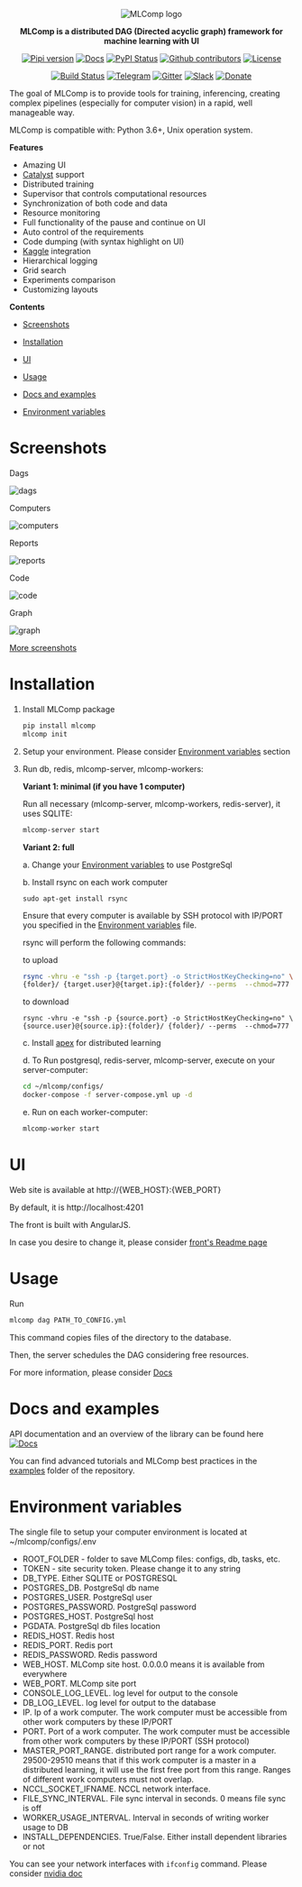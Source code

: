 <div align="center">

![MLComp logo](https://raw.githubusercontent.com/catalyst-team/catalyst-pics/master/pics/MLcomp.png)

**MLComp is a distributed DAG (Directed acyclic graph) framework for machine learning with UI**
 
[![Pipi version](https://img.shields.io/pypi/v/mlcomp.svg)](https://pypi.org/project/mlcomp/)
[![Docs](https://img.shields.io/badge/dynamic/json.svg?label=docs&url=https%3A%2F%2Fpypi.org%2Fpypi%2Fmlcomp%2Fjson&query=%24.info.version&colorB=brightgreen&prefix=v)](https://catalyst-team.github.io/mlcomp/index.html)
[![PyPI Status](https://pepy.tech/badge/mlcomp)](https://pepy.tech/project/mlcomp)
[![Github contributors](https://img.shields.io/github/contributors/catalyst-team/mlcomp.svg?logo=github&logoColor=white)](https://github.com/catalyst-team/mlcomp/graphs/contributors)
[![License](https://img.shields.io/github/license/catalyst-team/mlcomp.svg)](LICENSE)

[![Build Status](https://travis-ci.com/catalyst-team/mlcomp.svg?branch=master)](https://travis-ci.com/catalyst-team/mlcomp) 
[![Telegram](./docs/imgs/telegram.svg)](https://t.me/catalyst_team)
[![Gitter](https://badges.gitter.im/catalyst-team/community.svg)](https://gitter.im/catalyst-team/community?utm_source=badge&utm_medium=badge&utm_campaign=pr-badge)
[![Slack](./docs/imgs/slack.svg)](https://opendatascience.slack.com/messages/CGK4KQBHD)
[![Donate](https://raw.githubusercontent.com/catalyst-team/catalyst-pics/master/third_party_pics/patreon.png)](https://www.patreon.com/catalyst_team)

</div>

The goal of MLComp is to provide tools for training, inferencing, creating complex pipelines
(especially for computer vision) in a rapid, well manageable way.

MLComp is compatible with: Python 3.6+, Unix operation system.

**Features**

- Amazing UI
- [Catalyst](https://github.com/catalyst-team/catalyst) support
- Distributed training
- Supervisor that controls computational resources
- Synchronization of both code and data
- Resource monitoring
- Full functionality of the pause and continue on UI
- Auto control of the requirements
- Code dumping (with syntax highlight on UI)
- [Kaggle](https://www.kaggle.com/) integration
- Hierarchical logging
- Grid search
- Experiments comparison
- Customizing layouts

**Contents**

- [Screenshots](#screenshots)

- [Installation](#installation)

- [UI](#ui)

- [Usage](#usage)

- [Docs and examples](#docs-and-examples)

- [Environment variables](#environment-variables)

# Screenshots

Dags

![dags](docs/imgs/dags.png)

Computers

![computers](docs/imgs/computers.png)

Reports

![reports](docs/imgs/reports.png)

Code

![code](docs/imgs/code.png)

Graph

![graph](docs/imgs/graph.png)

[More screenshots](docs/screenshots.md)

# Installation

1. Install MLComp package

    ```bash
    pip install mlcomp
    mlcomp init
    ```

2. Setup your environment. Please consider [Environment variables](#environment-variables) section

3. Run db, redis, mlcomp-server, mlcomp-workers:

    **Variant 1: minimal (if you have 1 computer)**
    
    Run all necessary (mlcomp-server, mlcomp-workers, redis-server), it uses SQLITE:
    
    ```bash
    mlcomp-server start
    ```
   
    **Variant 2: full**
    
    a. Change your [Environment variables](#environment-variables) to use PostgreSql
    
    b. Install rsync on each work computer
    
    ```.env
    sudo apt-get install rsync
    ```
   
    Ensure that every computer is available by SSH protocol with IP/PORT you specified
     in the [Environment variables](#environment-variables) file.
     
     rsync will perform the following commands:
     
     to upload
     ```bash
     rsync -vhru -e "ssh -p {target.port} -o StrictHostKeyChecking=no" \
     {folder}/ {target.user}@{target.ip}:{folder}/ --perms  --chmod=777
     ```
     to download
     
     ```.env
     rsync -vhru -e "ssh -p {source.port} -o StrictHostKeyChecking=no" \
     {source.user}@{source.ip}:{folder}/ {folder}/ --perms  --chmod=777
     ```
   
    c. Install [apex](https://github.com/NVIDIA/apex#quick-start) for distributed learning
    
    d. To Run postgresql, redis-server, mlcomp-server, execute on your server-computer:
    
     ```bash
    cd ~/mlcomp/configs/
    docker-compose -f server-compose.yml up -d
    ```
    
    e. Run on each worker-computer:
    
    ```bash
    mlcomp-worker start
    ```
    
 # UI
 
Web site is available at http://{WEB_HOST}:{WEB_PORT}

By default, it is http://localhost:4201

The front is built with AngularJS.

In case you desire to change it, please consider [front's Readme page](mlcomp/server/front/README.md)
 
 # Usage
 
Run
 ```bash
mlcomp dag PATH_TO_CONFIG.yml
```

This command copies files of the directory to the database.

Then, the server schedules the DAG considering free resources. 

For more information, please consider [Docs](https://catalyst-team.github.io/mlcomp/usage.html)
 
# Docs and examples
 
API documentation and an overview of the library can be
 found here [![Docs](https://img.shields.io/badge/dynamic/json.svg?label=docs&url=https%3A%2F%2Fpypi.org%2Fpypi%2Fmlcomp%2Fjson&query=%24.info.version&colorB=brightgreen&prefix=v)](https://catalyst-team.github.io/mlcomp/index.html)

You can find advanced tutorials and MLComp best practices in the [examples](examples/) folder of the repository.

# Environment variables

The single file to setup your computer environment is located at ~/mlcomp/configs/.env

- ROOT_FOLDER - folder to save MLComp files: configs, db, tasks, etc.
- TOKEN - site security token. Please change it to any string
- DB_TYPE. Either SQLITE or POSTGRESQL
- POSTGRES_DB. PostgreSql db name
- POSTGRES_USER. PostgreSql user
- POSTGRES_PASSWORD. PostgreSql password
- POSTGRES_HOST. PostgreSql host
- PGDATA. PostgreSql db files location
- REDIS_HOST. Redis host
- REDIS_PORT. Redis port
- REDIS_PASSWORD. Redis password
- WEB_HOST. MLComp site host. 0.0.0.0 means it is available from everywhere
- WEB_PORT. MLComp site port
- CONSOLE_LOG_LEVEL. log level for output to the console
- DB_LOG_LEVEL. log level for output to the database
- IP. Ip of a work computer. The work computer must be accessible from other work computers by these IP/PORT
- PORT. Port of a work computer. The work computer must be accessible from other work computers by these IP/PORT (SSH protocol)
- MASTER_PORT_RANGE. distributed port range for a work computer. 29500-29510 means that if
this work computer is a master in a distributed learning, it will use the first free port
from this range. Ranges of different work computers must not overlap.
- NCCL_SOCKET_IFNAME. NCCL network interface.
- FILE_SYNC_INTERVAL. File sync interval in seconds. 0 means file sync is off
- WORKER_USAGE_INTERVAL. Interval in seconds of writing worker usage to DB
- INSTALL_DEPENDENCIES. True/False. Either install dependent libraries or not

You can see your network interfaces with `ifconfig` command.
 Please consider [nvidia doc](https://docs.nvidia.com/deeplearning/sdk/nccl-developer-guide/docs/env.html)
 
